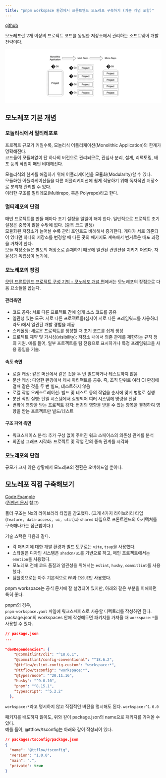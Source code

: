 ```yaml
---
title: "pnpm workspace 환경에서 프론트엔드 모노레포 구축하기 (기본 개념 포함)"
---
```


[github](https://github.com/moonshine-archive/fe-playground/tree/main/mono-in-pnpm-workspace)

모노레포란 2개 이상의 프로젝트 코드를 동일한 저장소에서 관리하는 소프트웨어 개발 전략이다.

![alt text](image.png)

## 모노레포 기본 개념

### 모놀리식에서 멀티레포로

프로젝트 규모가 커질수록, 모놀리식 어플리케이션(Monolithic Application)의 한계가 명확해진다.<br>
코드들이 모듈화없이 단 하나의 버전으로 관리되므로, 관심사 분리, 설계, 리팩토링, 배포 등의 작업이 매번 비대해진다.

모놀리식의 한계를 해결하기 위해 어플리케이션을 모듈화(Modularity)할 수 있다.<br>
모듈화한 어플리케이션들을 다른 어플리케이션에 쉽게 적용하기 위해 독자적인 저장소로 분리해 관리할 수 있다.<br>
이러한 구조를 멀티레포(Multirepo, 혹은 Polyrepo)라고 한다.<br>

### 멀티레포의 단점

매번 프로젝트를 만들 때마다 초기 설정을 일일이 해야 한다. 일반적으로 프로젝트 초기 설정은 중복이 많을 수밖에 없다. (중복 코드 발생)<br>
모듈화된 저장소가 늘어날 수록 관리 포인트도 비례해서 증가한다. 게다가 서로 의존되어 있다면 하나의 저장소를 변경할 때 다른 곳의 패키지도 계속해서 번거로운 배포 과정을 거쳐야 한다.<br>
모듈 저장소들은 별도의 저장소로 존재하기 때문에 일관된 컨벤션을 지키기 어렵다. 자율성과 독립성이 높기에.

### 모노레포의 장점

[모던 프론트엔드 프로젝트 구성 기법 - 모노레포 개념 편](https://d2.naver.com/helloworld/0923884)에서는 모노레포의 장점으로 다음 요소들을 꼽는다.

#### 관리측면

- 코드 공유: 서로 다른 프로젝트 간에 쉽게 소스 코드를 공유
- 일관성 있는 도구: 서로 다른 프로젝트들(심지어 서로 다른 프레임워크를 사용하더라도)에서 일관된 개발 경험을 제공
- 스케폴딩: 새로운 프로젝트를 생성할 때 초기 코드를 쉽게 생성
- 프로젝트 제약 및 가시성(visibility): 저장소 내에서 의존 관계를 제한하는 규칙 정의 지원. 예를 들어, 일부 프로젝트를 팀 전용으로 표시하거나 특정 프레임워크을 사용 중임을 기술.

#### 속도 측면

- 로컬 캐싱: 같은 머신에서 같은 것을 두 번 빌드하거나 테스트하지 않음
- 분산 캐싱: 다양한 환경에서 캐시 아티팩트를 공유. 즉, 조직 단위로 여러 CI 환경에 걸쳐 같은 것을 두 번 빌드, 테스트하지 않음
- 로컬 작업 오케스트레이션: 빌드 및 테스트 등의 작업을 순서에 맞게 병렬로 실행
- 분산 작업 실행: 단일 시스템에서 실행되어 여러 시스템에 명령을 전달
- 변화에 영향을 받는 프로젝트 감지: 변경의 영향을 받을 수 있는 항목을 결정하여 영향을 받는 프로젝트만 빌드/테스트

#### 구조 파악 측면

- 워크스페이스 분석: 추가 구성 없이 주어진 워크 스페이스의 의존성 관계를 분석
- 의존성 그래프 시각화: 프로젝트 및 작업 간의 종속 관계를 시각화

### 모노레포의 단점

규모가 크지 않은 상황에서 모노레포의 전환은 오버헤드일 뿐이다.

## 모노레포 직접 구축해보기

[Code Example](https://github.com/moonshine-archive/fe-playground/tree/main/mono-in-pnpm-workspace)<br>
([컨벤션 문서](https://github.com/moonshine-archive/fe-playground/blob/main/mono-in-pnpm-workspace/README_CONVENTIONS.md) 참고)

폴더 구조는 Nx의 라이브러리 타입을 참고했다. (크게 4가지 라이브러리 타입(`feature, data-access, ui, util`)과 `shared` 타입으로 프론트엔드의 아키텍쳐를 구축해나가는 접근법이다.)

기술 스택은 다음과 같다.

- 각 패키지에 대한 개발 환경과 빌드 도구로는 `vite`, `tsup`을 사용했다.
- 스타일은 디자인 시스템은 `shadcn/ui`를 기반으로 하고, 메인 프로젝트에서는 `emotion`을 사용했다.
- 모노레포 전체 코드 품질과 일관성을 위해서는 `eslint`, `husky`, `commitlint`를 사용했다.
- 템플릿으로는 아주 기본적으로 `PR`과 `ISSUE`만 사용했다.

pnpm workspace는 공식 문서에 잘 설명되어 있지만, 아래와 같은 부분을 이해하면 특히 좋다.

pnpm의 경우,<br>
`pnpm-workspace.yaml` 파일에 워크스페이스로 사용할 디렉토리를 작성하면 된다.<br>
package.json의 workspaces 안에 작성해두면 패키지를 가져올 때 `workspace:*`를 사용할 수 있다.

```json
// package.json
...

"devDependencies": {
    "@commitlint/cli": "^18.6.1",
    "@commitlint/config-conventional": "^18.6.2",
    "@ttflow/eslint-config-custom": "workspace:*",
    "@ttflow/tsconfig": "workspace:*",
    "@types/node": "^20.11.16",
    "husky": "^9.0.10",
    "pnpm": "^8.15.1",
    "typescript": "^5.2.2"
  },
```

`workspace:*`라고 명시하지 않고 직접적인 버전을 명시해도 된다. `workspace:^1.0.0`

패키지를 배포하지 않아도, 위와 같이 package.json의 name으로 패키지를 가져올 수 있다.<br>
예를 들어, @ttflow/tsconfig는 아래와 같이 작성되어 있다.

```json
// packages/tsconfig/package.json
{
  "name": "@ttflow/tsconfig",
  "version": "1.0.0",
  "main": ".",
  "private": true
}
```
